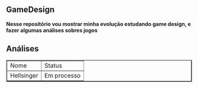<h2>GameDesign</h2>
<b>Nesse repositório vou mostrar minha evolução estudando game design, e fazer algumas análises sobres jogos</b>

<h2>Análises</h2>

<table border="2">
    <tr>
        <td>Nome</td>
        <td>Status</td>
    </tr>
   
   <tr>
       <td>Hellsinger</td>
       <td>Em processo</td>
   </tr>
</table>

